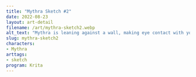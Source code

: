 ```yaml
---
title: "Mythra Sketch #2"
date: 2022-08-23
layout: art-detail
filename: /art/mythra-sketch2.webp
alt_text: "Mythra is leaning against a wall, making eye contact with you."
slug: mythra-sketch2
characters:
- Mythra
arttags:
- sketch
program: Krita
---
```

